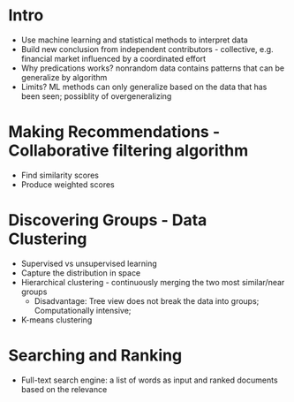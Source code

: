 # Intro
  - Use machine learning and statistical methods to interpret data
  - Build new conclusion from independent contributors - collective, e.g. financial market influenced by a coordinated effort
  - Why predications works? nonrandom data contains patterns that can be generalize by algorithm
  - Limits? ML methods can only generalize based on the data that has been seen; possiblity of overgeneralizing

# Making Recommendations - Collaborative filtering algorithm
  - Find similarity scores
  - Produce weighted scores

# Discovering Groups - Data Clustering
  - Supervised vs unsupervised learning
  - Capture the distribution in space
  - Hierarchical clustering - continuously merging the two most similar/near groups
    - Disadvantage: Tree view does not break the data into groups; Computationally intensive;
  - K-means clustering

# Searching and Ranking
  - Full-text search engine: a list of words as input and ranked documents based on the relevance

